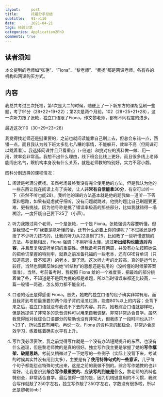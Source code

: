 ```yaml
---
layout:     post
title:      托福分手总结
subtitle:   91->110
date:       2021-04-21
tags: 经验分享
categories: Application2PhD
comments: true
---
```


## 读者须知

本文提到的老师如“张艳”、“Fiona”、“黎老师”、“费扬”都是网课老师，各有各的机构和网课购买方式。

## 内容

我总共考过三次托福，第1次是大二的时候，随便上了一下新东方的课胡乱刷一些题，考了91分（28+22+19+22）；第2次是两个月前，102（28+25+21+28），这一次听力跟了张艳，独立口语跟了Fiona，作文黎老师，都有不同程度的进步。

最近这次110（30+29+23+28）

我觉得找老师还是挺重要的，之前也就阅读能靠自己刷上去，但总会东错一点，西错一点。而且我认为线下班太多乱七八糟的事情，不能躲开，效率不高（但网课可以跳着看）。我选择网课并且只看重点（+倍速）和挑对应的资料做一做、用一用，效率会非常高。我想不出什么理由，线下班会比线上更好。而且很多线上老师能闯出名气，跟机构本身没有什么关系，就是老师教的特别好，实力不容小觑。

四科分别选择的课程情况：

1. 阅读是考满分费杨。虽然考场最终我没有完全使用他的方法，但是我认为他的一些东西让我在阅读上有了突破，让人**非常有自信能拿30分**，有空可以听一下（虽然不听也能28）。我听他的课的方法基本就是他的题我做一道听一下答案和思路，如果有疑虑就仔细听，没有问题就跳过。他挑的题比自己刷题要更难、更有挑战，因为他号称是挑了错误率极高的那些部分，比如我就错得一塌糊涂，一度怀疑自己要下25了（小声）。

2. 听力我跟过两个老师，一个是张艳，一个是 Fiona。张艳强调内容要听懂，但是我想杠一句“我要是能听懂的话，还有什么必要上你的课呢？”不过她还是传授了不少听力技巧的，让我的听力从22提到了25，比如教了一些听懂逻辑的方法。与张艳相反，Fiona 强调：不用听得太懂，通过**听出结构也能选对内容**，并且反复强调听单词的重要性。但我备考只有两周，并没有办法按照她说的把单词掌握的特别牢，就靠之前准备托福的一些老本，还有GRE背单词（只知道意思，音不知道）的老本，混了混。这次听力考的比较高，真的是运气比较好，当然也侧面反映出她“听结构”的思想还是有用的（没听懂的时候蒙答案很准）。当然，考前备考时，我按照 Fiona 给的一个难度表，把最难的部分挑着做了些，不知道是不是因为挑的都是难题，所以当时错误率都还比较高，一篇一般错一两道，怎么努力都不能全对。

3. 口语的话还是得感谢 Fiona。首先，她教的独立口语的段子确实非常有用，而且我背到考前最重要的两个段子背的滚瓜烂熟，能套80%以上的内容；全背下来之后，独立口语就没有我说不下去的内容。其次，她教综合口语就那样吧，但是她提供了非常多的录音资料可以用来自我调整，非常非常适合自学。虽然我觉得她对我综合口语部分的帮助也没有非常大，但我练了一段时间也从21->23了，所以应该有用吧。再说一次，Fiona 的资料真的超级全，非常适合高效学习，练着练着确实水平有上升。

4. 写作我必须要吹，我之前觉得写作就是一个没有办法短期提升的东西，也没有什么道理，但是黎老师教的是真的很好。独立写作我主要是掌握了她的**写作框架、破题思路**，考前又稍微过了一下她写的一些例子（实际上没背下来，考试的时候其实并没有用到太多），主要是有了**使用特殊句式的一些意识**，几乎每个句子都能怼点特殊句式出来，这是之前的我做不到的。综合写作她教的也非常好，让我意识到**综合写作最重要的、应该写的到底是什么**。黎老师的资料也特别全，非常适合自学。最后值得一提的是，因为机械键盘用的不习惯，我综合写作就敲了250字左右，独立写作敲了350字左右，字数没有很多啦，所以还是黎老师nb！
